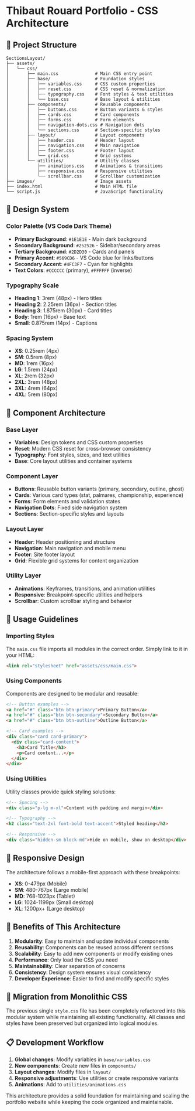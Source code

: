 # Thibaut Rouard Portfolio - CSS Architecture

## 📁 Project Structure

```
SectionsLayout/
├── assets/
│   └── css/
│       ├── main.css              # Main CSS entry point
│       ├── base/                 # Foundation styles
│       │   ├── variables.css     # CSS custom properties
│       │   ├── reset.css         # CSS reset & normalization
│       │   ├── typography.css    # Font styles & text utilities
│       │   └── base.css          # Base layout & utilities
│       ├── components/           # Reusable components
│       │   ├── buttons.css       # Button variants & styles
│       │   ├── cards.css         # Card components
│       │   ├── forms.css         # Form elements
│       │   ├── navigation-dots.css # Navigation dots
│       │   └── sections.css      # Section-specific styles
│       ├── layout/               # Layout components
│       │   ├── header.css        # Header layout
│       │   ├── navigation.css    # Main navigation
│       │   ├── footer.css        # Footer layout
│       │   └── grid.css          # Grid systems
│       └── utilities/            # Utility classes
│           ├── animations.css    # Animations & transitions
│           ├── responsive.css    # Responsive utilities
│           └── scrollbar.css     # Scrollbar customization
├── images/                       # Image assets
├── index.html                    # Main HTML file
└── script.js                     # JavaScript functionality
```

## 🎨 Design System

### Color Palette (VS Code Dark Theme)
- **Primary Background**: `#1E1E1E` - Main dark background
- **Secondary Background**: `#252526` - Sidebar/secondary areas
- **Tertiary Background**: `#2D2D30` - Cards and panels
- **Primary Accent**: `#569CD6` - VS Code blue for links/buttons
- **Secondary Accent**: `#4FC3F7` - Cyan for highlights
- **Text Colors**: `#CCCCCC` (primary), `#FFFFFF` (inverse)

### Typography Scale
- **Heading 1**: 3rem (48px) - Hero titles
- **Heading 2**: 2.25rem (36px) - Section titles
- **Heading 3**: 1.875rem (30px) - Card titles
- **Body**: 1rem (16px) - Base text
- **Small**: 0.875rem (14px) - Captions

### Spacing System
- **XS**: 0.25rem (4px)
- **SM**: 0.5rem (8px)
- **MD**: 1rem (16px)
- **LG**: 1.5rem (24px)
- **XL**: 2rem (32px)
- **2XL**: 3rem (48px)
- **3XL**: 4rem (64px)
- **4XL**: 5rem (80px)

## 🧩 Component Architecture

### Base Layer
- **Variables**: Design tokens and CSS custom properties
- **Reset**: Modern CSS reset for cross-browser consistency
- **Typography**: Font styles, sizes, and text utilities
- **Base**: Core layout utilities and container systems

### Component Layer
- **Buttons**: Reusable button variants (primary, secondary, outline, ghost)
- **Cards**: Various card types (stat, palmares, championship, experience)
- **Forms**: Form elements and validation states
- **Navigation Dots**: Fixed side navigation system
- **Sections**: Section-specific styles and layouts

### Layout Layer
- **Header**: Header positioning and structure
- **Navigation**: Main navigation and mobile menu
- **Footer**: Site footer layout
- **Grid**: Flexible grid systems for content organization

### Utility Layer
- **Animations**: Keyframes, transitions, and animation utilities
- **Responsive**: Breakpoint-specific utilities and helpers
- **Scrollbar**: Custom scrollbar styling and behavior

## 🔧 Usage Guidelines

### Importing Styles
The `main.css` file imports all modules in the correct order. Simply link to it in your HTML:
```html
<link rel="stylesheet" href="assets/css/main.css">
```

### Using Components
Components are designed to be modular and reusable:

```html
<!-- Button examples -->
<a href="#" class="btn btn-primary">Primary Button</a>
<a href="#" class="btn btn-secondary">Secondary Button</a>
<a href="#" class="btn btn-outline">Outline Button</a>

<!-- Card examples -->
<div class="card card-primary">
  <div class="card-content">
    <h3>Card Title</h3>
    <p>Card content...</p>
  </div>
</div>
```

### Using Utilities
Utility classes provide quick styling solutions:

```html
<!-- Spacing -->
<div class="p-lg m-xl">Content with padding and margin</div>

<!-- Typography -->
<h2 class="text-2xl font-bold text-accent">Styled heading</h2>

<!-- Responsive -->
<div class="hidden-sm block-md">Hide on mobile, show on desktop</div>
```

## 📱 Responsive Design

The architecture follows a mobile-first approach with these breakpoints:
- **XS**: 0-479px (Mobile)
- **SM**: 480-767px (Large mobile)
- **MD**: 768-1023px (Tablet)
- **LG**: 1024-1199px (Small desktop)
- **XL**: 1200px+ (Large desktop)

## 🎯 Benefits of This Architecture

1. **Modularity**: Easy to maintain and update individual components
2. **Reusability**: Components can be reused across different sections
3. **Scalability**: Easy to add new components or modify existing ones
4. **Performance**: Only load the CSS you need
5. **Maintainability**: Clear separation of concerns
6. **Consistency**: Design system ensures visual consistency
7. **Developer Experience**: Easier to find and modify specific styles

## 🚀 Migration from Monolithic CSS

The previous single `style.css` file has been completely refactored into this modular system while maintaining all existing functionality. All classes and styles have been preserved but organized into logical modules.

## 📋 Development Workflow

1. **Global changes**: Modify variables in `base/variables.css`
2. **New components**: Create new files in `components/`
3. **Layout changes**: Modify files in `layout/`
4. **Responsive adjustments**: Use utilities or create responsive variants
5. **Animations**: Add to `utilities/animations.css`

This architecture provides a solid foundation for maintaining and scaling the portfolio website while keeping the code organized and maintainable.
